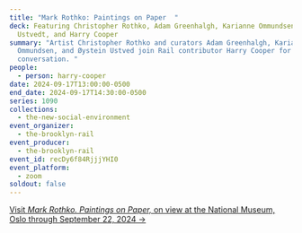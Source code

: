 ```yaml
---
title: "Mark Rothko: Paintings on Paper  "
deck: Featuring Christopher Rothko, Adam Greenhalgh, Karianne Ommundsen, Øystein
  Ustvedt, and Harry Cooper
summary: "Artist Christopher Rothko and curators Adam Greenhalgh, Karianne
  Ommundsen, and Øystein Ustved join Rail contributor Harry Cooper for a
  conversation. "
people:
  - person: harry-cooper
date: 2024-09-17T13:00:00-0500
end_date: 2024-09-17T14:30:00-0500
series: 1090
collections:
  - the-new-social-environment
event_organizer:
  - the-brooklyn-rail
event_producer:
  - the-brooklyn-rail
event_id: recDy6f84RjjjYHI0
event_platform:
  - zoom
soldout: false
---
```

[V﻿isit *Mark Rothko. Paintings on Paper,* on view at the National Museum, Oslo through September 22, 2024 →](https://www.nasjonalmuseet.no/en/exhibitions-and-events/national-museum/exhibitions/2024/mark-rothko/)